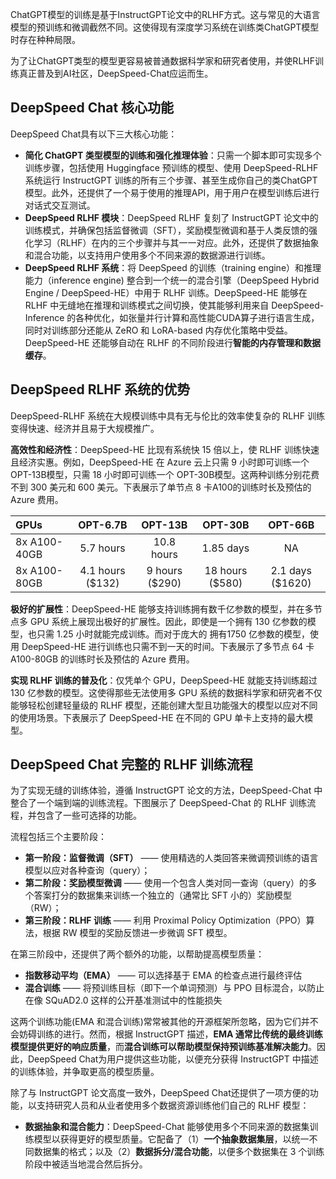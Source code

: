 ChatGPT模型的训练是基于InstructGPT论文中的RLHF方式。这与常见的大语言模型的预训练和微调截然不同。这使得现有深度学习系统在训练类ChatGPT模型时存在种种局限。

为了让ChatGPT类型的模型更容易被普通数据科学家和研究者使用，并使RLHF训练真正普及到AI社区，DeepSpeed-Chat应运而生。

## DeepSpeed Chat 核心功能

DeepSpeed Chat具有以下三大核心功能：

- **简化 ChatGPT 类型模型的训练和强化推理体验**：只需一个脚本即可实现多个训练步骤，包括使用 Huggingface 预训练的模型、使用 DeepSpeed-RLHF 系统运行 InstructGPT 训练的所有三个步骤、甚至生成你自己的类ChatGPT模型。此外，还提供了一个易于使用的推理API，用于用户在模型训练后进行对话式交互测试。
- **DeepSpeed RLHF 模块**：DeepSpeed RLHF 复刻了 InstructGPT 论文中的训练模式，并确保包括监督微调（SFT），奖励模型微调和基于人类反馈的强化学习（RLHF）在内的三个步骤并与其一一对应。此外，还提供了数据抽象和混合功能，以支持用户使用多个不同来源的数据源进行训练。
- **DeepSpeed RLHF 系统**：将 DeepSpeed 的训练（training engine）和推理能力（inference engine) 整合到一个统一的混合引擎（DeepSpeed Hybrid Engine / DeepSpeed-HE）中用于 RLHF 训练。DeepSpeed-HE 能够在 RLHF 中无缝地在推理和训练模式之间切换，使其能够利用来自 DeepSpeed-Inference 的各种优化，如张量并行计算和高性能CUDA算子进行语言生成，同时对训练部分还能从 ZeRO 和 LoRA-based 内存优化策略中受益。DeepSpeed-HE 还能够自动在 RLHF 的不同阶段进行**智能的内存管理和数据缓存**。

## DeepSpeed RLHF 系统的优势

DeepSpeed-RLHF 系统在大规模训练中具有无与伦比的效率使复杂的 RLHF 训练变得快速、经济并且易于大规模推广。

**高效性和经济性**：DeepSpeed-HE 比现有系统快 15 倍以上，使 RLHF 训练快速且经济实惠。例如，DeepSpeed-HE 在 Azure 云上只需 9 小时即可训练一个 OPT-13B模型，只需 18 小时即可训练一个 OPT-30B模型。这两种训练分别花费不到 300 美元和 600 美元。下表展示了单节点 8 卡A100的训练时长及预估的 Azure 费用。

| GPUs         |     OPT-6.7B     |    OPT-13B     |     OPT-30B     |     OPT-66B      |
| :----------- | :--------------: | :------------: | :-------------: | :--------------: |
| 8x A100-40GB |    5.7 hours     |   10.8 hours   |    1.85 days    |        NA        |
| 8x A100-80GB | 4.1 hours ($132) | 9 hours ($290) | 18 hours ($580) | 2.1 days ($1620) |

**极好的扩展性**：DeepSpeed-HE 能够支持训练拥有数千亿参数的模型，并在多节点多 GPU 系统上展现出极好的扩展性。因此，即使是一个拥有 130 亿参数的模型，也只需 1.25 小时就能完成训练。而对于庞大的 拥有1750 亿参数的模型，使用 DeepSpeed-HE 进行训练也只需不到一天的时间。下表展示了多节点 64 卡 A100-80GB 的训练时长及预估的 Azure 费用。

**实现 RLHF 训练的普及化**：仅凭单个 GPU，DeepSpeed-HE 就能支持训练超过 130 亿参数的模型。这使得那些无法使用多 GPU 系统的数据科学家和研究者不仅能够轻松创建轻量级的 RLHF 模型，还能创建大型且功能强大的模型以应对不同的使用场景。下表展示了 DeepSpeed-HE 在不同的 GPU 单卡上支持的最大模型。

## DeepSpeed Chat 完整的 RLHF 训练流程

为了实现无缝的训练体验，遵循 InstructGPT 论文的方法，DeepSpeed-Chat 中整合了一个端到端的训练流程。下图展示了 DeepSpeed-Chat 的 RLHF 训练流程，并包含了一些可选择的功能。

流程包括三个主要阶段：

- **第一阶段：监督微调（SFT）** —— 使用精选的人类回答来微调预训练的语言模型以应对各种查询（query）；
- **第二阶段：奖励模型微调** —— 使用一个包含人类对同一查询（query）的多个答案打分的数据集来训练一个独立的（通常比 SFT 小的）奖励模型（RW）；
- **第三阶段：RLHF 训练** —— 利用 Proximal Policy Optimization（PPO）算法，根据 RW 模型的奖励反馈进一步微调 SFT 模型。

在第三阶段中，还提供了两个额外的功能，以帮助提高模型质量：

- **指数移动平均（EMA）** —— 可以选择基于 EMA 的检查点进行最终评估
- **混合训练** —— 将预训练目标（即下一个单词预测）与 PPO 目标混合，以防止在像 SQuAD2.0 这样的公开基准测试中的性能损失

这两个训练功能(EMA 和混合训练)常常被其他的开源框架所忽略，因为它们并不会妨碍训练的进行。然而，根据 InstructGPT 描述，**EMA 通常比传统的最终训练模型提供更好的响应质量**，而**混合训练可以帮助模型保持预训练基准解决能力**。因此，DeepSpeed Chat为用户提供这些功能，以便充分获得 InstructGPT 中描述的训练体验，并争取更高的模型质量。

除了与 InstructGPT 论文高度一致外，DeepSpeed Chat还提供了一项方便的功能，以支持研究人员和从业者使用多个数据资源训练他们自己的 RLHF 模型：

- **数据抽象和混合能力**：DeepSpeed-Chat 能够使用多个不同来源的数据集训练模型以获得更好的模型质量。它配备了（1）**一个抽象数据集层**，以统一不同数据集的格式；以及（2）**数据拆分/混合功能**，以便多个数据集在 3 个训练阶段中被适当地混合然后拆分。